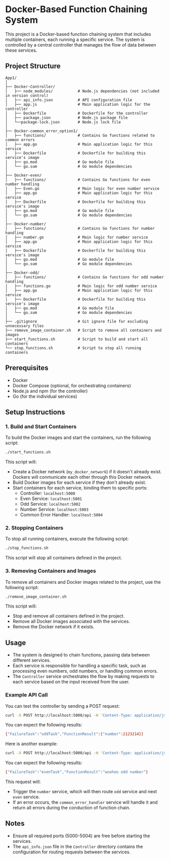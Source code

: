 # Docker-Based Function Chaining System

This project is a Docker-based function chaining system that includes multiple containers, each running a specific service. The system is controlled by a central controller that manages the flow of data between these services.

## Project Structure

```
App1/
│
├── Docker-Controller/
│   ├── node_modules/           # Node.js dependencies (not included in version control)
│   ├── api_info.json           # API configuration file
│   ├── app.js                  # Main application logic for the controller
│   ├── Dockerfile              # Dockerfile for the controller
│   ├── package.json            # Node.js package file
│   └──package-lock.json        # Node.js lock file
│
├── Docker-common_error_option1/
│   ├── functions/              # Contains Go functions related to common errors
│   ├── app.go                  # Main application logic for this service
│   ├── Dockerfile              # Dockerfile for building this service's image
│   ├── go.mod                  # Go module file
│   └── go.sum                  # Go module dependencies
│
├── Docker-even/
│   ├── functions/              # Contains Go functions for even number handling
│   ├── Even.go                 # Main logic for even number service
│   ├── app.go                  # Main application logic for this service
│   ├── Dockerfile              # Dockerfile for building this service's image
│   ├── go.mod                  # Go module file
│   └── go.sum                  # Go module dependencies
│
├── Docker-number/
│   ├── functions/              # Contains Go functions for number handling
│   ├── number.go               # Main logic for number service
│   ├── app.go                  # Main application logic for this service
│   ├── Dockerfile              # Dockerfile for building this service's image
│   ├── go.mod                  # Go module file
│   └── go.sum                  # Go module dependencies
│
├── Docker-odd/
│   ├── functions/              # Contains Go functions for odd number handling
│   ├── functions.go            # Main logic for odd number service
│   ├── app.go                  # Main application logic for this service
│   ├── Dockerfile              # Dockerfile for building this service's image
│   ├── go.mod                  # Go module file
│   └── go.sum                  # Go module dependencies
│
├── .gitignore                  # Git ignore file for excluding unnecessary files
├── remove_image_container.sh   # Script to remove all containers and images
├── start_functions.sh          # Script to build and start all containers
└── stop_functions.sh           # Script to stop all running containers
```

## Prerequisites

- Docker
- Docker Compose (optional, for orchestrating containers)
- Node.js and npm (for the controller)
- Go (for the individual services)

## Setup Instructions

### 1. Build and Start Containers

To build the Docker images and start the containers, run the following script:

```bash
./start_functions.sh
```

This script will:
- Create a Docker network (`my_docker_network`) if it doesn't already exist. Dockers will conmunicate each other through this Docker network.
- Build Docker images for each service if they don't already exist.
- Start containers for each service, binding them to specific ports:
  - Controller: `localhost:5000`
  - Even Service: `localhost:5001`
  - Odd Service: `localhost:5002`
  - Number Service: `localhost:5003`
  - Common Error Handler: `localhost:5004`

### 2. Stopping Containers

To stop all running containers, execute the following script:

```bash
./stop_functions.sh
```

This script will stop all containers defined in the project.

### 3. Removing Containers and Images

To remove all containers and Docker images related to the project, use the following script:

```bash
./remove_image_container.sh
```

This script will:
- Stop and remove all containers defined in the project.
- Remove all Docker images associated with the services.
- Remove the Docker network if it exists.

## Usage

- The system is designed to chain functions, passing data between different services.
- Each service is responsible for handling a specific task, such as processing even numbers, odd numbers, or handling common errors.
- The `Controller` service orchestrates the flow by making requests to each service based on the input received from the user.

### Example API Call

You can test the controller by sending a POST request:

```bash
curl -X POST http://localhost:5000/api -H 'Content-Type: application/json' -d '{"root":"{\"Number\":\"2123214\"}"}'
```

You can expect the following results:
```bash
{"FailureTask":"oddTask","FunctionResult":{"number":2123214}}
```

Here is another example:

```bash
curl -X POST http://localhost:5000/api -H 'Content-Type: application/json' -d '{"root":"{\"Number\":\"2123215\"}"}'
```

You can expect the following results:
```bash
{"FailureTask":"evenTask","FunctionResult":"woohoo odd number"}
```

This request will:
- Trigger the `number` service, which will then route `odd` service and next `even` service.
- If an error occurs, the `common_error_handler` service will handle it and return all errors during the conduction of function chain.

## Notes

- Ensure all required ports (5000-5004) are free before starting the services.
- The `api_info.json` file in the `Controller` directory contains the configuration for routing requests between the services.

